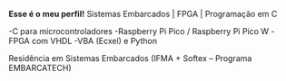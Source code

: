 **Esse é o meu perfil!**
Sistemas Embarcados | FPGA | Programação em C

-C para microcontroladores
-Raspberry Pi Pico / Raspberry Pi Pico W
-FPGA com VHDL
-VBA (Ecxel) e Python

Residência em Sistemas Embarcados (IFMA + Softex – Programa EMBARCATECH)
